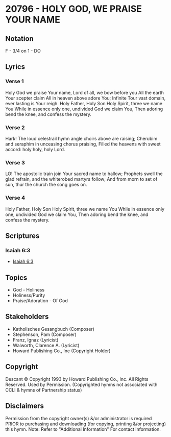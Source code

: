 # 20796 - HOLY GOD, WE PRAISE YOUR NAME

## Notation

F - 3/4 on 1 - DO

## Lyrics

### Verse 1

Holy God we praise Your name, Lord of all, we bow before you All the earth Your scepter claim All in heaven above adore You; Infinite Tour vast domain, ever lasting is Your reigh. Holy Father, Holy Son Holy Spirit, three we name You While in essence only one, undivided God we claim You, Then adoring bend the knee, and confess the mystery.

### Verse 2

Hark! The loud celestrail hymn angle choirs above are raising; Cherubim and seraphim in unceasing chorus praising, Filled the heavens with sweet accord: holy holy, holy Lord. 

### Verse 3

LO! The apostolic train join Your sacred name to hallow; Prophets swell the glad refrain, and the whiterobed martyrs follow; And from morn to set of sun, thur the church the song goes on.

### Verse 4

Holy Father, Holy Son Holy Spirit, three we name You While in essence only one, undivided God we claim You, Then adoring bend the knee, and confess the mystery.


## Scriptures

### Isaiah 6:3

- [Isaiah 6:3](https://www.biblegateway.com/passage/?search=Isaiah%206%3A3)


## Topics

- God - Holiness
- Holiness/Purity
- Praise/Adoration - Of God

## Stakeholders

- Katholisches Gesangbuch (Composer)
- Stephenson, Pam (Composer)
- Franz, Ignaz (Lyricist)
- Walworth, Clarence A. (Lyricist)
- Howard Publishing Co., Inc (Copyright Holder)

## Copyright

Descant © Copyright 1993 by Howard Publishing Co., Inc. All Rights Reserved. Used by Permission.
(Copyrighted hymns not associated with CCLI & hymns of Partnership status)

## Disclaimers

Permission from the copyright owner(s) &/or administrator is required PRIOR to purchasing and downloading (for copying, printing &/or projecting) this hymn.
Note: Refer to "Additional Information" For contact information.

